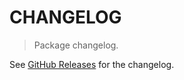 # CHANGELOG

> Package changelog.

See [GitHub Releases](https://github.com/stdlib-js/math-base-assert/releases) for the changelog.
